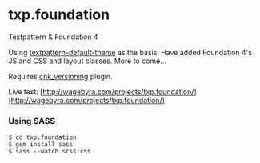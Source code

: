 txp.foundation
==============

Textpattern &amp; Foundation 4

Using [textpattern-default-theme](https://github.com/textpattern/textpattern-default-theme) as the basis. Have added Foundation 4's JS and CSS and layout classes. More to come...


Requires [cnk_versioning](https://github.com/whaleen/txp.foundation/blob/master/textpattern/plugins/cnk_versioning.txt) plugin.


Live test: [http://wagebyra.com/projects/txp.foundation/](http://wagebyra.com/projects/txp.foundation/)



### Using SASS

    $ cd txp.foundation 
    $ gem install sass
    $ sass --watch scss:css
